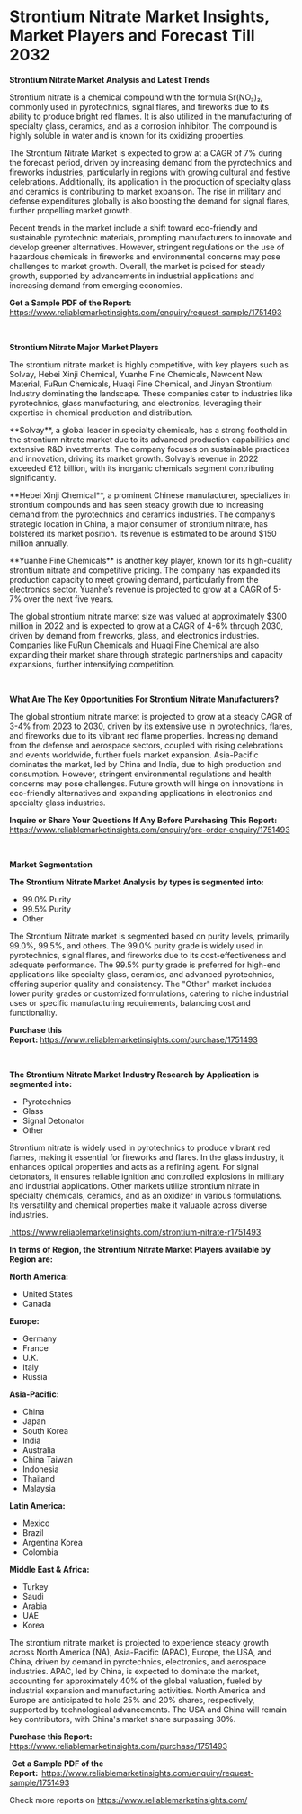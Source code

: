 <p><h1>Strontium Nitrate Market Insights, Market Players and Forecast Till 2032</h1></p><p><strong>Strontium Nitrate Market Analysis and Latest Trends</strong></p>
<p><p>Strontium nitrate is a chemical compound with the formula Sr(NO₃)₂, commonly used in pyrotechnics, signal flares, and fireworks due to its ability to produce bright red flames. It is also utilized in the manufacturing of specialty glass, ceramics, and as a corrosion inhibitor. The compound is highly soluble in water and is known for its oxidizing properties.</p><p>The Strontium Nitrate Market is expected to grow at a CAGR of 7% during the forecast period, driven by increasing demand from the pyrotechnics and fireworks industries, particularly in regions with growing cultural and festive celebrations. Additionally, its application in the production of specialty glass and ceramics is contributing to market expansion. The rise in military and defense expenditures globally is also boosting the demand for signal flares, further propelling market growth.</p><p>Recent trends in the market include a shift toward eco-friendly and sustainable pyrotechnic materials, prompting manufacturers to innovate and develop greener alternatives. However, stringent regulations on the use of hazardous chemicals in fireworks and environmental concerns may pose challenges to market growth. Overall, the market is poised for steady growth, supported by advancements in industrial applications and increasing demand from emerging economies.</p></p>
<p><strong>Get a Sample PDF of the Report:&nbsp;</strong> <a href="https://www.reliablemarketinsights.com/enquiry/request-sample/1751493?utm_campaign=2041&utm_medium=2&utm_source=Github&utm_content=ia&utm_term=26012025&utm_id=strontium-nitrate">https://www.reliablemarketinsights.com/enquiry/request-sample/1751493</a></p>
<p>&nbsp;</p>
<p><strong>Strontium Nitrate Major Market Players</strong></p>
<p><p>The strontium nitrate market is highly competitive, with key players such as Solvay, Hebei Xinji Chemical, Yuanhe Fine Chemicals, Newcent New Material, FuRun Chemicals, Huaqi Fine Chemical, and Jinyan Strontium Industry dominating the landscape. These companies cater to industries like pyrotechnics, glass manufacturing, and electronics, leveraging their expertise in chemical production and distribution.</p><p>**Solvay**, a global leader in specialty chemicals, has a strong foothold in the strontium nitrate market due to its advanced production capabilities and extensive R&D investments. The company focuses on sustainable practices and innovation, driving its market growth. Solvay’s revenue in 2022 exceeded €12 billion, with its inorganic chemicals segment contributing significantly.</p><p>**Hebei Xinji Chemical**, a prominent Chinese manufacturer, specializes in strontium compounds and has seen steady growth due to increasing demand from the pyrotechnics and ceramics industries. The company’s strategic location in China, a major consumer of strontium nitrate, has bolstered its market position. Its revenue is estimated to be around $150 million annually.</p><p>**Yuanhe Fine Chemicals** is another key player, known for its high-quality strontium nitrate and competitive pricing. The company has expanded its production capacity to meet growing demand, particularly from the electronics sector. Yuanhe’s revenue is projected to grow at a CAGR of 5-7% over the next five years.</p><p>The global strontium nitrate market size was valued at approximately $300 million in 2022 and is expected to grow at a CAGR of 4-6% through 2030, driven by demand from fireworks, glass, and electronics industries. Companies like FuRun Chemicals and Huaqi Fine Chemical are also expanding their market share through strategic partnerships and capacity expansions, further intensifying competition.</p></p>
<p>&nbsp;</p>
<p><strong>What Are The Key Opportunities For Strontium Nitrate Manufacturers?</strong></p>
<p><p>The global strontium nitrate market is projected to grow at a steady CAGR of 3-4% from 2023 to 2030, driven by its extensive use in pyrotechnics, flares, and fireworks due to its vibrant red flame properties. Increasing demand from the defense and aerospace sectors, coupled with rising celebrations and events worldwide, further fuels market expansion. Asia-Pacific dominates the market, led by China and India, due to high production and consumption. However, stringent environmental regulations and health concerns may pose challenges. Future growth will hinge on innovations in eco-friendly alternatives and expanding applications in electronics and specialty glass industries.</p></p>
<p><strong>Inquire or Share Your Questions If Any Before Purchasing This Report:</strong> <a href="https://www.reliablemarketinsights.com/enquiry/pre-order-enquiry/1751493?utm_campaign=2041&utm_medium=2&utm_source=Github&utm_content=ia&utm_term=26012025&utm_id=strontium-nitrate">https://www.reliablemarketinsights.com/enquiry/pre-order-enquiry/1751493</a></p>
<p>&nbsp;</p>
<p><strong>Market Segmentation</strong></p>
<p><strong>The Strontium Nitrate Market Analysis by types is segmented into:</strong></p>
<p><ul><li>99.0% Purity</li><li>99.5% Purity</li><li>Other</li></ul></p>
<p><p>The Strontium Nitrate market is segmented based on purity levels, primarily 99.0%, 99.5%, and others. The 99.0% purity grade is widely used in pyrotechnics, signal flares, and fireworks due to its cost-effectiveness and adequate performance. The 99.5% purity grade is preferred for high-end applications like specialty glass, ceramics, and advanced pyrotechnics, offering superior quality and consistency. The "Other" market includes lower purity grades or customized formulations, catering to niche industrial uses or specific manufacturing requirements, balancing cost and functionality.</p></p>
<p><strong>Purchase this Report:&nbsp;</strong><a href="https://www.reliablemarketinsights.com/purchase/1751493?utm_campaign=2041&utm_medium=2&utm_source=Github&utm_content=ia&utm_term=26012025&utm_id=strontium-nitrate">https://www.reliablemarketinsights.com/purchase/1751493</a></p>
<p>&nbsp;</p>
<p><strong>The Strontium Nitrate Market Industry Research by Application is segmented into:</strong></p>
<p><ul><li>Pyrotechnics</li><li>Glass</li><li>Signal Detonator</li><li>Other</li></ul></p>
<p><p>Strontium nitrate is widely used in pyrotechnics to produce vibrant red flames, making it essential for fireworks and flares. In the glass industry, it enhances optical properties and acts as a refining agent. For signal detonators, it ensures reliable ignition and controlled explosions in military and industrial applications. Other markets utilize strontium nitrate in specialty chemicals, ceramics, and as an oxidizer in various formulations. Its versatility and chemical properties make it valuable across diverse industries.</p></p>
<p><a href="https://www.reliablemarketinsights.com/strontium-nitrate-r1751493?utm_campaign=2041&utm_medium=2&utm_source=Github&utm_content=ia&utm_term=26012025&utm_id=strontium-nitrate">&nbsp;https://www.reliablemarketinsights.com/strontium-nitrate-r1751493</a></p>
<p><strong>In terms of Region, the Strontium Nitrate Market Players available by Region are:</strong></p>
<p>
    <p> <strong> North America: </strong>
        <ul>
            <li>United States</li>
            <li>Canada</li>
        </ul>
        </p> 
    <p> <strong> Europe: </strong>
        <ul>
            <li>Germany</li>
            <li>France</li>
            <li>U.K.</li>
            <li>Italy</li>
            <li>Russia</li>
        </ul>
        </p> 
    <p> <strong> Asia-Pacific: </strong>
        <ul>
            <li>China</li>
            <li>Japan</li>
            <li>South Korea</li>
            <li>India</li>
            <li>Australia</li>
            <li>China Taiwan</li>
            <li>Indonesia</li>
            <li>Thailand</li>
            <li>Malaysia</li>
        </ul>
        </p> 
    <p> <strong> Latin America: </strong>
        <ul>
            <li>Mexico</li>
            <li>Brazil</li>
            <li>Argentina Korea</li>
            <li>Colombia</li>
        </ul>
        </p> 
    <p> <strong> Middle East & Africa: </strong>
        <ul>
            <li>Turkey</li>
            <li>Saudi</li>
            <li>Arabia</li>
            <li>UAE</li>
            <li>Korea</li>
        </ul>
    </p>
    </p>
<p><p>The strontium nitrate market is projected to experience steady growth across North America (NA), Asia-Pacific (APAC), Europe, the USA, and China, driven by demand in pyrotechnics, electronics, and aerospace industries. APAC, led by China, is expected to dominate the market, accounting for approximately 40% of the global valuation, fueled by industrial expansion and manufacturing activities. North America and Europe are anticipated to hold 25% and 20% shares, respectively, supported by technological advancements. The USA and China will remain key contributors, with China's market share surpassing 30%.</p></p>
<p><strong>Purchase this Report: </strong><a href="https://www.reliablemarketinsights.com/purchase/1751493?utm_campaign=2041&utm_medium=2&utm_source=Github&utm_content=ia&utm_term=26012025&utm_id=strontium-nitrate">https://www.reliablemarketinsights.com/purchase/1751493</a></p>
<p>&nbsp;<strong>Get a Sample PDF of the Report:&nbsp;&nbsp;</strong><a href="https://www.reliablemarketinsights.com/enquiry/request-sample/1751493?utm_campaign=2041&utm_medium=2&utm_source=Github&utm_content=ia&utm_term=26012025&utm_id=strontium-nitrate">https://www.reliablemarketinsights.com/enquiry/request-sample/1751493</a></p>
<p><strong></strong></p>
<p>Check more reports on <a href="https://www.reliablemarketinsights.com/?utm_campaign=2041&utm_medium=2&utm_source=Github&utm_content=ia&utm_term=26012025&utm_id=strontium-nitrate">https://www.reliablemarketinsights.com/</a></p>